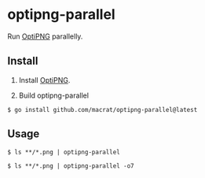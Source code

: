 optipng-parallel
================

Run [OptiPNG](http://optipng.sourceforge.net/) parallelly.

## Install

1. Install [OptiPNG](http://optipng.sourceforge.net/).

2. Build optipng-parallel

``` shell
$ go install github.com/macrat/optipng-parallel@latest
```

## Usage

``` shell
$ ls **/*.png | optipng-parallel
```

``` shell
$ ls **/*.png | optipng-parallel -o7
```
